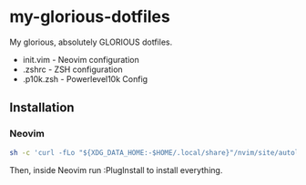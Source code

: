 # my-glorious-dotfiles
My glorious, absolutely GLORIOUS dotfiles.

- init.vim - Neovim configuration
- .zshrc - ZSH configuration
- .p10k.zsh - Powerlevel10k Config

## Installation
### Neovim

```bash
sh -c 'curl -fLo "${XDG_DATA_HOME:-$HOME/.local/share}"/nvim/site/autoload/plug.vim --create-dirs https://raw.githubusercontent.com/junegunn/vim-plug/master/plug.vim' && curl -fo $HOME/.config/nvim/init.vim --create-dirs https://raw.githubusercontent.com/TheOPtimal/my-glorious-dotfiles/master/init.vim 
```
Then, inside Neovim run :PlugInstall to install everything.
